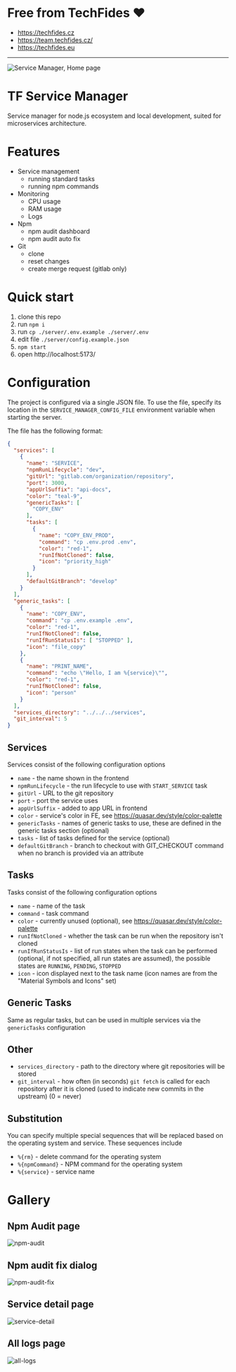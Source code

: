# Free from TechFides ❤️
* https://techfides.cz
* https://team.techfides.cz/
* https://techfides.eu
---
![Service Manager, Home page](./images/sm-home.png)

# TF Service Manager

Service manager for node.js ecosystem and local development, suited for microservices architecture.

# Features
* Service management
  * running standard tasks
  * running npm commands
* Monitoring
  * CPU usage
  * RAM usage
  * Logs
* Npm 
  * npm audit dashboard
  * npm audit auto fix
* Git
  * clone
  * reset changes
  * create merge request (gitlab only)

# Quick start
1. clone this repo
2. run `npm i`
3. run `cp ./server/.env.example ./server/.env`
4. edit file `./server/config.example.json`
5. `npm start`
6. open http://localhost:5173/

# Configuration

The project is configured via a single JSON file. To use the file, specify
its location in the `SERVICE_MANAGER_CONFIG_FILE` environment variable when
starting the server.

The file has the following format:

```json
{
  "services": [
    {
      "name": "SERVICE",
      "npmRunLifecycle": "dev",
      "gitUrl": "gitlab.com/organization/repository",
      "port": 3000,
      "appUrlSuffix": "api-docs",
      "color": "teal-9",
      "genericTasks": [
        "COPY_ENV"
      ],
      "tasks": [
        {
          "name": "COPY_ENV_PROD",
          "command": "cp .env.prod .env",
          "color": "red-1",
          "runIfNotCloned": false,
          "icon": "priority_high"
        }
      ],
      "defaultGitBranch": "develop"
    }
  ],
  "generic_tasks": [
    {
      "name": "COPY_ENV",
      "command": "cp .env.example .env",
      "color": "red-1",
      "runIfNotCloned": false,
      "runIfRunStatusIs": [ "STOPPED" ],
      "icon": "file_copy"
    },
    {
      "name": "PRINT_NAME",
      "command": "echo \"Hello, I am %{service}\"",
      "color": "red-1",
      "runIfNotCloned": false,
      "icon": "person"
    }
  ],
  "services_directory": "../../../services",
  "git_interval": 5
}
```

## Services

Services consist of the following configuration options

- `name` - the name shown in the frontend
- `npmRunLifecycle` - the run lifecycle to use with `START_SERVICE` task
- `gitUrl` - URL to the git repository
- `port` - port the service uses
- `appUrlSuffix` - added to app URL in frontend
- `color` - service's color in FE, see https://quasar.dev/style/color-palette
- `genericTasks` - names of generic tasks to use, these are defined in the generic tasks section (optional)
- `tasks` - list of tasks defined for the service (optional)
- `defaultGitBranch` - branch to checkout with GIT\_CHECKOUT command when no branch is provided via an attribute

## Tasks

Tasks consist of the following configuration options

- `name` - name of the task
- `command` - task command
- `color` - currently unused (optional), see https://quasar.dev/style/color-palette
- `runIfNotCloned` - whether the task can be run when the repository isn't cloned
- `runIfRunStatusIs` - list of run states when the task can be performed (optional, if not specified, all run states are assumed), the possible states are `RUNNING`, `PENDING`, `STOPPED`
- `icon` - icon displayed next to the task name (icon names are from the "Material Symbols and Icons" set)

## Generic Tasks

Same as regular tasks, but can be used in multiple services via the `genericTasks` configuration

## Other

- `services_directory` - path to the directory where git repositories will be stored
- `git_interval` - how often (in seconds) `git fetch` is called for each repository after it is cloned (used to indicate new commits in the upstream) (0 = never)

## Substitution

You can specify multiple special sequences that will be replaced based on the operating system and service. These sequences include

- `%{rm}` - delete command for the operating system
- `%{npmCommand}` - NPM command for the operating system
- `%{service}` - service name

# Gallery
## Npm Audit page
![npm-audit](./images/sm-npm-audit.png)

## Npm audit fix dialog
![npm-audit-fix](./images/sm-npm-audit-fix.png)

## Service detail page
![service-detail](./images/sm-service-detail.png)

## All logs page
![all-logs](./images/sm-all-logs.png)